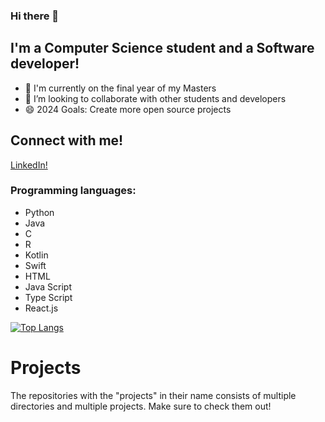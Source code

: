 ### Hi there 👋

## I'm a Computer Science student and a Software developer!
- 🔭 I'm currently on the final year of my Masters
- 👯 I’m looking to collaborate with other students and developers
- 😄 2024 Goals: Create more open source projects


## Connect with me!
[LinkedIn!](https://www.linkedin.com/in/amaduswaray/)


### Programming languages:
- Python
- Java
- C
- R
- Kotlin
- Swift
- HTML
- Java Script
- Type Script
- React.js


[![Top Langs](https://github-readme-stats.vercel.app/api/top-langs/?username=amaduswaray)](https://github.com/anuraghazra/github-readme-stats)


# Projects
The repositories with the "projects" in their name consists of multiple directories and multiple projects. Make sure to check them out!
